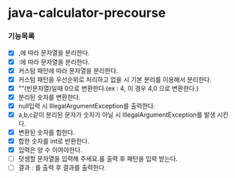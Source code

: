 # java-calculator-precourse

### 기능목록

- [x] ,에 따라 문자열을 분리한다.
- [x] :에 따라 문자열을 분리한다.
- [x] 커스텀 패턴에 따라 문자열을 분리한다.
- [x] 커스텀 패턴을 우선순위로 처리하고 없을 시 기본 분리를 이용해서 분리한다.
- [x] ""(빈문자열)일때 0으로 변환한다.(ex : 4, 이 경우 4,0 으로 변환한다.)
- [x] 분리된 숫자를 변환한다.
- [x] null입력 시 IllegalArgumentException를 출력한다.
- [x] a,b,c같이 분리된 문자가 숫자가 아닐 시 IllegalArgumentException를 발생 시킨다.
- [x] 변환된 숫자를 합한다.
- [x] 합한 숫자를 int로 반환한다.
- [x] 입력은 양 수 이여야한다.
- [ ] 덧셈할 문자열을 입력해 주세요.를 출력 후 패턴을 입력 받는다.
- [ ] 결과 : 를 출력 후 결과를 출력한다.
